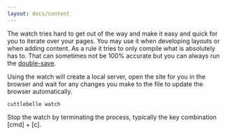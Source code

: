 ```yaml
---
layout: docs/content
---
```


The watch tries hard to get out of the way and make it easy and quick for you to iterate over your pages. You may use it when developing layouts or when adding
content. As a rule it tries to only compile what is absolutely has to. That can sometimes not be 100% accurate but you can always run the
[double-save](/documentation/#using-the-double-save).

Using the watch will create a local server, open the site for you in the browser and wait for any changes you make to the file to update the browser
automatically.

```shell
cuttlebelle watch
```

Stop the watch by terminating the process, typically the key combination [cmd] + [c].
